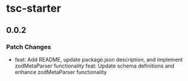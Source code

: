 # tsc-starter

## 0.0.2

### Patch Changes

- feat: Add README, update package.json description, and implement zodMetaParser functionality
  feat: Update schema definitions and enhance zodMetaParser functionality
